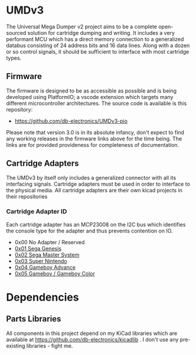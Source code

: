 # UMDv3
The Universal Mega Dumper v2 project aims to be a complete open-sourced solution for cartridge dumping and writing. It includes a very performant MCU which has a direct memory connection to a generalized databus consisting of 24 address bits and 16 data lines. Along with a dozen or so control signals, it should be sufficient to interface with most cartridge types.

## Firmware
The firmware is designed to be as accessible as possible and is being developed using PlatformIO; a vscode extension which targets many different microcontroller architectures. The source code is available is this repository:

- https://github.com/db-electronics/UMDv3-pio

Please note that version 3.0 is in its absolute infancy, don't expect to find any working releases in the firmware links above for the time being. The links are for provided provideness for completeness of documentation.

## Cartridge Adapters
The UMDv3 by itself only includes a generalized connector with all its interfacing signals. Cartridge adapters must be used in order to interface to the physical media. All cartridge adapters are their own kicad projects in their repositories

### Cartridge Adapter ID
Each cartridge adapter has an MCP23008 on the I2C bus which identifies the console type for the adapter and thus prevents contention on IO.

- 0x00 No Adapter / Reserved
- [0x01 Sega Genesis](https://github.com/db-electronics/UMDv3-genesis-kicad)
- [0x02 Sega Master System](https://github.com/db-electronics/UMDv3-sms-kicad)
- [0x03 Super Nintendo](https://github.com/db-electronics/UMDv3-snes-kicad)
- [0x04 Gameboy Advance](https://github.com/db-electronics/UMDv3-gba-kicad)
- [0x05 Gameboy / Gameboy Color](https://github.com/db-electronics/UMDv3-gba-kicad)

# Dependencies
## Parts Libraries
All components in this project depend on my KiCad libraries which are available at https://github.com/db-electronics/kicadlib . I don't use any pre-existing libraries - fight me.
